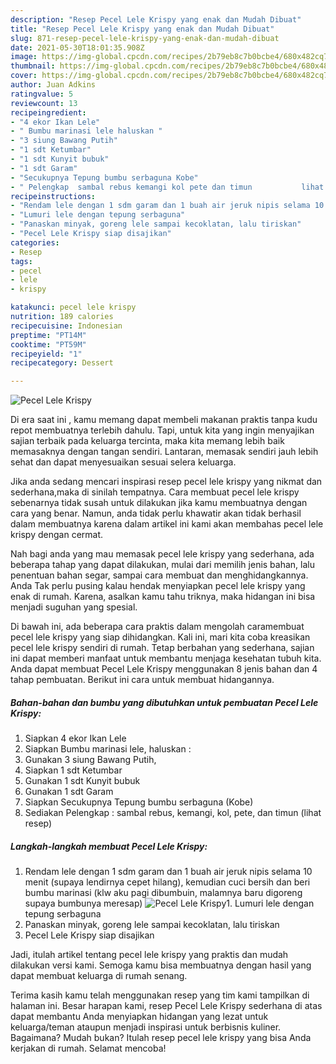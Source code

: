 ```yaml
---
description: "Resep Pecel Lele Krispy yang enak dan Mudah Dibuat"
title: "Resep Pecel Lele Krispy yang enak dan Mudah Dibuat"
slug: 871-resep-pecel-lele-krispy-yang-enak-dan-mudah-dibuat
date: 2021-05-30T18:01:35.908Z
image: https://img-global.cpcdn.com/recipes/2b79eb8c7b0bcbe4/680x482cq70/pecel-lele-krispy-foto-resep-utama.jpg
thumbnail: https://img-global.cpcdn.com/recipes/2b79eb8c7b0bcbe4/680x482cq70/pecel-lele-krispy-foto-resep-utama.jpg
cover: https://img-global.cpcdn.com/recipes/2b79eb8c7b0bcbe4/680x482cq70/pecel-lele-krispy-foto-resep-utama.jpg
author: Juan Adkins
ratingvalue: 5
reviewcount: 13
recipeingredient:
- "4 ekor Ikan Lele"
- " Bumbu marinasi lele haluskan "
- "3 siung Bawang Putih"
- "1 sdt Ketumbar"
- "1 sdt Kunyit bubuk"
- "1 sdt Garam"
- "Secukupnya Tepung bumbu serbaguna Kobe"
- " Pelengkap  sambal rebus kemangi kol pete dan timun           lihat resep"
recipeinstructions:
- "Rendam lele dengan 1 sdm garam dan 1 buah air jeruk nipis selama 10 menit (supaya lendirnya cepet hilang), kemudian cuci bersih dan beri bumbu marinasi (klw aku pagi dibumbuin, malamnya baru digoreng supaya bumbunya meresap)"
- "Lumuri lele dengan tepung serbaguna"
- "Panaskan minyak, goreng lele sampai kecoklatan, lalu tiriskan"
- "Pecel Lele Krispy siap disajikan"
categories:
- Resep
tags:
- pecel
- lele
- krispy

katakunci: pecel lele krispy 
nutrition: 189 calories
recipecuisine: Indonesian
preptime: "PT14M"
cooktime: "PT59M"
recipeyield: "1"
recipecategory: Dessert

---
```



![Pecel Lele Krispy](https://img-global.cpcdn.com/recipes/2b79eb8c7b0bcbe4/680x482cq70/pecel-lele-krispy-foto-resep-utama.jpg)

Di era  saat ini , kamu memang dapat membeli makanan praktis tanpa kudu repot membuatnya terlebih dahulu. Tapi, untuk kita yang ingin menyajikan sajian terbaik pada keluarga tercinta, maka kita memang lebih baik memasaknya dengan tangan sendiri. Lantaran, memasak sendiri jauh lebih sehat dan dapat menyesuaikan sesuai selera keluarga.

Jika anda sedang mencari inspirasi resep pecel lele krispy yang nikmat dan sederhana,maka di sinilah tempatnya. Cara membuat pecel lele krispy  sebenarnya tidak susah untuk dilakukan jika kamu membuatnya dengan cara yang benar. Namun, anda tidak perlu khawatir akan tidak berhasil dalam membuatnya 
karena dalam artikel ini kami akan membahas pecel lele krispy dengan cermat.  



Nah bagi anda yang mau memasak pecel lele krispy yang sederhana, ada beberapa tahap yang dapat dilakukan, mulai dari memilih jenis bahan, lalu penentuan bahan segar, sampai cara membuat dan menghidangkannya. Anda Tak perlu pusing kalau hendak menyiapkan pecel lele krispy yang enak di rumah. Karena, asalkan kamu  tahu triknya, maka hidangan ini bisa menjadi suguhan yang spesial.

Di bawah ini, ada beberapa cara praktis  dalam mengolah caramembuat pecel lele krispy yang siap dihidangkan. Kali ini, mari kita coba kreasikan pecel lele krispy sendiri di rumah. Tetap berbahan yang sederhana, sajian ini dapat memberi manfaat untuk membantu menjaga kesehatan tubuh kita. Anda dapat membuat Pecel Lele Krispy menggunakan 8 jenis bahan dan 4 tahap pembuatan. Berikut ini cara untuk membuat hidangannya.

<!--inarticleads1-->

##### Bahan-bahan dan bumbu yang dibutuhkan untuk pembuatan Pecel Lele Krispy:

1. Siapkan 4 ekor Ikan Lele
1. Siapkan  Bumbu marinasi lele, haluskan :
1. Gunakan 3 siung Bawang Putih,
1. Siapkan 1 sdt Ketumbar
1. Gunakan 1 sdt Kunyit bubuk
1. Gunakan 1 sdt Garam
1. Siapkan Secukupnya Tepung bumbu serbaguna (Kobe)
1. Sediakan  Pelengkap : sambal rebus, kemangi, kol, pete, dan timun           (lihat resep)




<!--inarticleads2-->

##### Langkah-langkah membuat Pecel Lele Krispy:

1. Rendam lele dengan 1 sdm garam dan 1 buah air jeruk nipis selama 10 menit (supaya lendirnya cepet hilang), kemudian cuci bersih dan beri bumbu marinasi (klw aku pagi dibumbuin, malamnya baru digoreng supaya bumbunya meresap)
<img src="https://img-global.cpcdn.com/steps/ceb23f9412f8b1e0/160x128cq70/pecel-lele-krispy-langkah-memasak-1-foto.jpg" alt="Pecel Lele Krispy">1. Lumuri lele dengan tepung serbaguna
1. Panaskan minyak, goreng lele sampai kecoklatan, lalu tiriskan
1. Pecel Lele Krispy siap disajikan




Jadi, itulah artikel tentang  pecel lele krispy  yang praktis dan mudah dilakukan versi kami. Semoga kamu bisa membuatnya dengan hasil yang dapat membuat keluarga di rumah senang. 

Terima kasih kamu telah menggunakan resep yang tim kami tampilkan di halaman ini. Besar harapan kami, resep  Pecel Lele Krispy sederhana di atas dapat membantu Anda menyiapkan hidangan yang lezat untuk keluarga/teman ataupun menjadi inspirasi untuk berbisnis kuliner. Bagaimana? Mudah bukan? Itulah resep pecel lele krispy yang bisa Anda kerjakan di rumah. Selamat mencoba!

